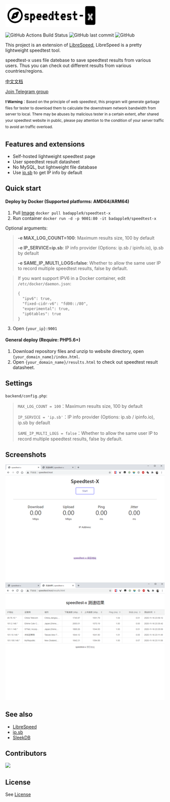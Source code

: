 <img src='https://raw.githubusercontent.com/BadApple9/images/main/logo.png'></img>

![GitHub Actions Build Status](https://img.shields.io/github/workflow/status/badapple9/speedtest-x/Build%20Docker%20Image) ![GitHub last commit](https://img.shields.io/github/last-commit/badapple9/speedtest-x) ![GitHub](https://img.shields.io/github/license/badapple9/speedtest-x)

This project is an extension of [LibreSpeed](https://github.com/librespeed/speedtest), LibreSpeed is a pretty lightweight speedtest tool.

speedtest-x uses file datebase to save speedtest results from various users. Thus you can check out different results from various countries/regions.

[中文文档](https://github.com/BadApple9/speedtest-x/blob/master/README_CN.md)

[Join Telegram group](https://t.me/xiaozhu5)

<sup>**❗ Warning**：Based on the principle of web speedtest, this program will generate garbage files for tester to download them to calculate the downstream network bandwidth from server to local. There may be abuses by malicious tester in a certain extent, after shared your speedtest website in public, please pay attention to the condition of your server traffic to avoid an traffic overload.</sup>

## Features and extensions
 - Self-hosted lightweight speedtest page
 - User speedtest result datasheet
 - No MySQL, but lightweight file database
 - Use [ip.sb](https://ip.sb) to get IP info by default

## Quick start

#### Deploy by Docker (Supported platforms: AMD64/ARM64)
1. Pull [Image](https://hub.docker.com/r/badapple9/speedtest-x) `docker pull badapple9/speedtest-x`
2. Run container `docker run -d -p 9001:80 -it badapple9/speedtest-x`

Optional arguments:

> **-e MAX_LOG_COUNT=100**: Maximum results size, 100 by default
>
> **-e IP_SERVICE=ip.sb**: IP info provider (Options: ip.sb / ipinfo.io), ip.sb by default
>
> **-e SAME_IP_MULTI_LOGS=false**: Whether to allow the same user IP to record multiple speedtest results, false by default.

> If you want support IPV6 in a Docker container, edit `/etc/docker/daemon.json`:
> ```
> {
>   "ipv6": true,
>   "fixed-cidr-v6": "fd00::/80",
>   "experimental": true,
>   "ip6tables": true
> }
> ```

3. Open `{your_ip}:9001`

#### General deploy (Require: PHP5.6+)

1. Download repository files and unzip to website directory, open `{your_domain_name}/index.html`.
2. Open `{your_domain_name}/results.html` to check out speedtest result datasheet.

## Settings

`backend/config.php`:
> 
> `MAX_LOG_COUNT = 100`：Maximum results size, 100 by default
>
> `IP_SERVICE = 'ip.sb'`：IP info provider (Options: ip.sb / ipinfo.io), ip.sb by default
>
> `SAME_IP_MULTI_LOGS = false`：Whether to allow the same user IP to record multiple speedtest results, false by default.


## Screenshots

![index](https://raw.githubusercontent.com/BadApple9/images/main/indexdemo.png)
![results](https://raw.githubusercontent.com/BadApple9/images/main/resultsdemo.png)

## See also
 - [LibreSpeed](https://github.com/librespeed/speedtest)
 - [ip.sb](https://ip.sb)
 - [SleekDB](https://github.com/rakibtg/SleekDB)

## Contributors

<a href="https://github.com/badapple9/speedtest-x/graphs/contributors">
  <img src="https://contrib.rocks/image?repo=badapple9/speedtest-x" />
</a>

## License

See [License](https://github.com/BadApple9/speedtest-x/blob/master/LICENSE)

